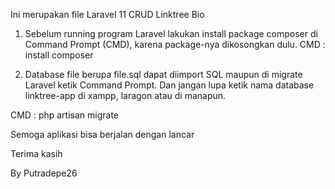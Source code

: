 Ini merupakan file Laravel 11 CRUD Linktree Bio

1. Sebelum running program Laravel lakukan install package composer di Command Prompt (CMD), karena package-nya dikosongkan dulu.
CMD :
install composer

2. Database file berupa file.sql dapat diimport SQL maupun di migrate Laravel ketik Command Prompt. Dan jangan lupa ketik nama database linktree-app di xampp, laragon atau di manapun.

CMD :
php artisan migrate

Semoga aplikasi bisa berjalan dengan lancar

Terima kasih

By Putradepe26


